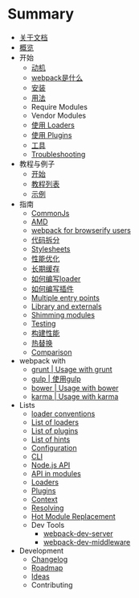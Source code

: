 # Summary

* [关于文档](README.md)
* [概览](docs/Home.md)
* 开始
   * [动机](docs/motivation.md)
   * [webpack是什么](docs/what-is-webpack.md)
   * [安装](docs/installation.md)
   * [用法](docs/usage.md)
   * Require Modules
   * Vendor Modules
   * [使用 Loaders](docs/using-loaders.md)
   * [使用 Plugins](docs/using-plugins.md)
   * [工具](docs/dev-tools.md)
   * [Troubleshooting](docs/troubleshooting.md)
* 教程与例子
   * [开始](http:/webpack.github.io/docs/tutorials/docs/getting-started.md)
   * [教程列表](docs/list-of-tutorials.md)
   * [示例](docs/examples.md)
* 指南
   * [CommonJs](docs/commonjs.md)
   * [AMD](docs/amd.md)
   * [webpack for browserify users](docs/webpack-for-browserify-users.md)
   * [代码拆分](docs/code-splitting.md)
   * [Stylesheets](docs/stylesheets.md)
   * [性能优化](docs/optimization.md)
   * [长期缓存](docs/long-term-caching.md)
   * [如何编写loader](docs/how-to-write-a-loader.md)
   * [如何编写插件](docs/how-to-write-a-plugin.md)
   * [Multiple entry points](docs/multiple-entry-points.md)
   * [Library and externals](docs/library-and-externals.md)
   * [Shimming modules](docs/shimming-modules.md)
   * [Testing](docs/testing.md)
   * [构建性能](docs/build-performance.md)
   * [热替换](docs/hot-module-replacement-with-webpack.md)
   * [Comparison](docs/comparison.md)
* webpack with
   * [grunt | Usage with grunt](docs/usage-with-grunt.md)
   * [gulp | 使用gulp](docs/usage-with-gulp.md)
   * [bower | Usage with bower](docs/usage-with-bower.md)
   * [karma | Usage with karma](docs/usage-with-karma.md)
* Lists
   * [loader conventions](docs/loader-conventions.md)
   * [List of loaders](docs/list-of-loaders.md)
   * [List of plugins](docs/list-of-plugins.md)
   * [List of hints](docs/list-of-hints.md)
   * [Configuration](docs/configuration.md)
   * [CLI](docs/cli.md)
   * [Node.js API](docs/node.js-api.md)
   * [API in modules](docs/api-in-modules.md)
   * [Loaders](docs/loaders.md)
   * [Plugins](docs/plugins.md)
   * [Context](docs/context.md)
   * [Resolving](docs/resolving.md)
   * [Hot Module Replacement](docs/hot-module-replacement.md)
   * Dev Tools
       * [webpack-dev-server](docs/webpack-dev-server.md)
       * [webpack-dev-middleware](docs/webpack-dev-middleware.md)
* Development
   * [Changelog](docs/changelog.md)
   * [Roadmap](docs/roadmap.md)
   * [Ideas](docs/ideas.md)
   * Contributing

